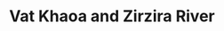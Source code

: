 ---
title: "Vat Khaoa and Zirzira River"
title_bn: "ভাত খাওয়া ও জিরজিরা নদী"
description: "This river derived from Jinjiram river at Char Mather and Haripur of Kurigram Sadar Upazilla that fallen into Brahmaputra river at Sadhur Para."
---